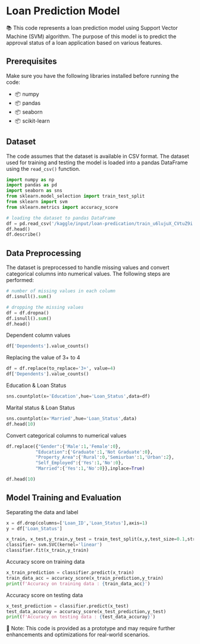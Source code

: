 
# Loan Prediction Model

📚 This code represents a loan prediction model using Support Vector Machine (SVM) algorithm. The purpose of this model is to predict the approval status of a loan application based on various features.

## Prerequisites

Make sure you have the following libraries installed before running the code:
- 📦 numpy 
- 📦 pandas 
- 📦 seaborn 
- 📦 scikit-learn 

## Dataset

The code assumes that the dataset is available in CSV format. The dataset used for training and testing the model is loaded into a pandas DataFrame using the `read_csv()` function.

```python
import numpy as np
import pandas as pd
import seaborn as sns
from sklearn.model_selection import train_test_split
from sklearn import svm
from sklearn.metrics import accuracy_score

# loading the dataset to pandas DataFrame
df = pd.read_csv('/kaggle/input/loan-predication/train_u6lujuX_CVtuZ9i (1).csv')
df.head()
df.describe()
```

## Data Preprocessing

The dataset is preprocessed to handle missing values and convert categorical columns into numerical values. The following steps are performed:

```python
# number of missing values in each column
df.isnull().sum()

# dropping the missing values
df = df.dropna()
df.isnull().sum()
df.head()
```

Dependent column values
```python
df['Dependents'].value_counts()
```

Replacing the value of 3+ to 4
```python
df = df.replace(to_replace='3+', value=4)
df['Dependents'].value_counts()
```

Education & Loan Status
```python
sns.countplot(x='Education',hue='Loan_Status',data=df)
```

Marital status & Loan Status
```python
sns.countplot(x='Married',hue='Loan_Status',data)
df.head(10)
```

Convert categorical columns to numerical values
```python
df.replace({"Gender":{'Male':1,'Female':0},
           "Education":{'Graduate':1,'Not Graduate':0},
           "Property_Area":{'Rural':0,'Semiurban':1,'Urban':2},
           "Self_Employed":{'Yes':1,'No':0},
           "Married":{'Yes':1,'No':0}},inplace=True)
```

```python
df.head(10)
```

## Model Training and Evaluation

Separating the data and label
```python
x = df.drop(columns=['Loan_ID','Loan_Status'],axis=1)
y = df['Loan_Status']

x_train, x_test,y_train,y_test = train_test_split(x,y,test_size=0.1,stratify=y,random_state=42)
classifier= svm.SVC(kernel='linear')
classifier.fit(x_train,y_train)
```

Accuracy score on training data
```python
x_train_prediction = classifier.predict(x_train)
train_data_acc = accuracy_score(x_train_prediction,y_train)
print(f'Accuracy on training data : {train_data_acc}')
```

Accuracy score on testing data
```python
x_test_prediction = classifier.predict(x_test)
test_data_accuray = accuracy_score(x_test_prediction,y_test)
print(f'Accuracy on testing data : {test_data_accuray}')
```

🚨 Note: This code is provided as a prototype and may require further enhancements and optimizations for real-world scenarios. 
